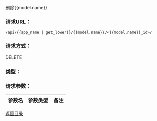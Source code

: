 删除{{model.name}}

### **请求URL：**

`/api/{{app_name | get_lower}}/{{model.name}}/<{{model.name}}_id>/`

### **请求方式：**

DELETE

### **类型：**

### **请求参数：**

|参数名|参数类型|备注|
|:--|:--|:--|

[返回目录](../base.md)